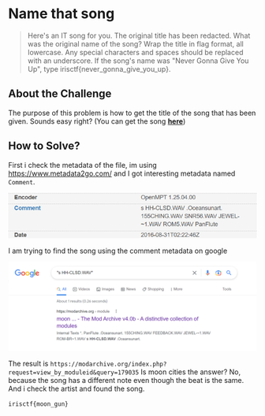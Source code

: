 # Name that song
> Here's an IT song for you. The original title has been redacted. What was the original name of the song? Wrap the title in flag format, all lowercase. Any special characters and spaces should be replaced with an underscore. If the song's name was "Never Gonna Give You Up", type irisctf{never_gonna_give_you_up}.

## About the Challenge
The purpose of this problem is how to get the title of the song that has been given. Sounds easy right? (You can get the song [**here**](/IrisCTF-2023/Name%20that%20song/song_1.it))

## How to Solve?
First i check the metadata of the file, im using https://www.metadata2go.com/ and I got interesting metadata named `Comment`.

![metadata](images/metadata.png)

I am trying to find the song using the comment metadata on google

![search_google](images/search_google.png)

The result is `https://modarchive.org/index.php?request=view_by_moduleid&query=179035` Is moon cities the answer? No, because the song has a different note even though the beat is the same. And i check the artist and found the song.
```
irisctf{moon_gun}
```